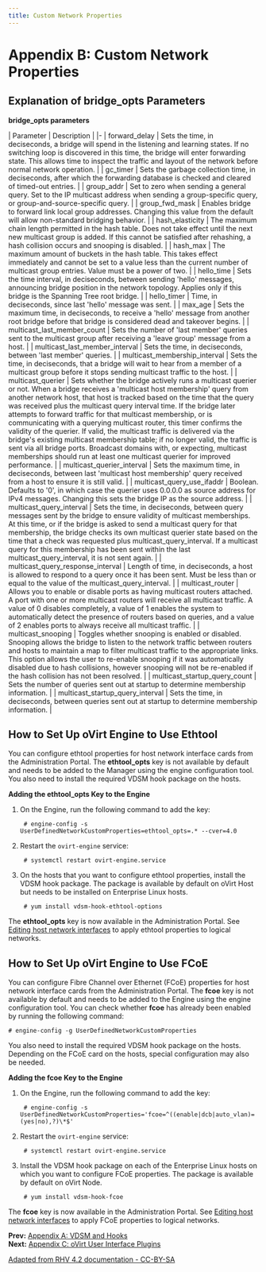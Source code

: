 ```yaml
---
title: Custom Network Properties
---
```


# Appendix B: Custom Network Properties

## Explanation of bridge_opts Parameters

**bridge_opts parameters**

| Parameter | Description |
|-
| forward_delay | Sets the time, in deciseconds, a bridge will spend in the listening and learning states. If no switching loop is discovered in this time, the bridge will enter forwarding state. This allows time to inspect the traffic and layout of the network before normal network operation. |
| gc_timer | Sets the garbage collection time, in deciseconds, after which the forwarding database is checked and cleared of timed-out entries. |
| group_addr | Set to zero when sending a general query. Set to the IP multicast address when sending a group-specific query, or group-and-source-specific query. |
| group_fwd_mask | Enables bridge to forward link local group addresses. Changing this value from the default will allow non-standard bridging behavior. |
| hash_elasticity | The maximum chain length permitted in the hash table. Does not take effect until the next new multicast group is added. If this cannot be satisfied after rehashing, a hash collision occurs and snooping is disabled. |
| hash_max | The maximum amount of buckets in the hash table. This takes effect immediately and cannot be set to a value less than the current number of multicast group entries. Value must be a power of two. |
| hello_time | Sets the time interval, in deciseconds, between sending 'hello' messages, announcing bridge position in the network topology. Applies only if this bridge is the Spanning Tree root bridge. |
| hello_timer | Time, in deciseconds, since last 'hello' message was sent. |
| max_age | Sets the maximum time, in deciseconds, to receive a 'hello' message from another root bridge before that bridge is considered dead and takeover begins. |
| multicast_last_member_count | Sets the number of 'last member' queries sent to the multicast group after receiving a 'leave group' message from a host.  |
| multicast_last_member_interval | Sets the time, in deciseconds, between 'last member' queries. |
| multicast_membership_interval | Sets the time, in deciseconds, that a bridge will wait to hear from a member of a multicast group before it stops sending multicast traffic to the host. |
| multicast_querier | Sets whether the bridge actively runs a multicast querier or not. When a bridge receives a 'multicast host membership' query from another network host, that host is tracked based on the time that the query was received plus the multicast query interval time. If the bridge later attempts to forward traffic for that multicast membership, or is communicating with a querying multicast router, this timer confirms the validity of the querier. If valid, the multicast traffic is delivered via the bridge's existing multicast membership table; if no longer valid, the traffic is sent via all bridge ports. Broadcast domains with, or expecting, multicast memberships should run at least one multicast querier for improved performance. |
| multicast_querier_interval | Sets the maximum time, in deciseconds, between last 'multicast host membership' query received from a host to ensure it is still valid. |
| multicast_query_use_ifaddr | Boolean. Defaults to '0', in which case the querier uses 0.0.0.0 as source address for IPv4 messages. Changing this sets the bridge IP as the source address. |
| multicast_query_interval | Sets the time, in deciseconds, between query messages sent by the bridge to ensure validity of multicast memberships. At this time, or if the bridge is asked to send a multicast query for that membership, the bridge checks its own multicast querier state based on the time that a check was requested plus multicast_query_interval. If a multicast query for this membership has been sent within the last multicast_query_interval, it is not sent again. |
| multicast_query_response_interval | Length of time, in deciseconds, a host is allowed to respond to a query once it has been sent. Must be less than or equal to the value of the multicast_query_interval. |
| multicast_router | Allows you to enable or disable ports as having multicast routers attached. A port with one or more multicast routers will receive all multicast traffic. A value of 0 disables completely, a value of 1 enables the system to automatically detect the presence of routers based on queries, and a value of 2 enables ports to always receive all multicast traffic. |
| multicast_snooping | Toggles whether snooping is enabled or disabled. Snooping allows the bridge to listen to the network traffic between routers and hosts to maintain a map to filter multicast traffic to the appropriate links. This option allows the user to re-enable snooping if it was automatically disabled due to hash collisions, however snooping will not be re-enabled if the hash collision has not been resolved. |
| multicast_startup_query_count | Sets the number of queries sent out at startup to determine membership information. |
| multicast_startup_query_interval | Sets the time, in deciseconds, between queries sent out at startup to determine membership information. |

## How to Set Up oVirt Engine to Use Ethtool

You can configure ethtool properties for host network interface cards from the Administration Portal. The **ethtool_opts** key is not available by default and needs to be added to the Manager using the engine configuration tool. You also need to install the required VDSM hook package on the hosts.

**Adding the ethtool_opts Key to the Engine**

1. On the Engine, run the following command to add the key:

        # engine-config -s UserDefinedNetworkCustomProperties=ethtool_opts=.* --cver=4.0

2. Restart the `ovirt-engine` service:

        # systemctl restart ovirt-engine.service

3. On the hosts that you want to configure ethtool properties, install the VDSM hook package. The package is available by default on oVirt Host but needs to be installed on Enterprise Linux hosts.

        # yum install vdsm-hook-ethtool-options

The **ethtool_opts** key is now available in the Administration Portal. See [Editing host network interfaces](Editing_host_network_interfaces) to apply ethtool properties to logical networks.

## How to Set Up oVirt Engine to Use FCoE

You can configure Fibre Channel over Ethernet (FCoE) properties for host network interface cards from the Administration Portal. The **fcoe** key is not available by default and needs to be added to the Engine using the engine configuration tool. You can check whether **fcoe** has already been enabled by running the following command:

    # engine-config -g UserDefinedNetworkCustomProperties

You also need to install the required VDSM hook package on the hosts. Depending on the FCoE card on the hosts, special configuration may also be needed.

**Adding the fcoe Key to the Engine**

1. On the Engine, run the following command to add the key:

        # engine-config -s UserDefinedNetworkCustomProperties='fcoe=^((enable|dcb|auto_vlan)=(yes|no),?)\*$'

2. Restart the `ovirt-engine` service:

        # systemctl restart ovirt-engine.service

3. Install the VDSM hook package on each of the Enterprise Linux hosts on which you want to configure FCoE properties. The package is available by default on oVirt Node.

        # yum install vdsm-hook-fcoe

The **fcoe** key is now available in the Administration Portal. See [Editing host network interfaces](Editing_host_network_interfaces) to apply FCoE properties to logical networks.

**Prev:** [Appendix A: VDSM and Hooks](../appe-VDSM_and_Hooks)<br>
**Next:** [Appendix C: oVirt User Interface Plugins](../appe-oVirt_User_Interface_Plugins)

[Adapted from RHV 4.2 documentation - CC-BY-SA](https://access.redhat.com/documentation/en-us/red_hat_virtualization/4.2/html/administration_guide/appe-custom_network_properties)
